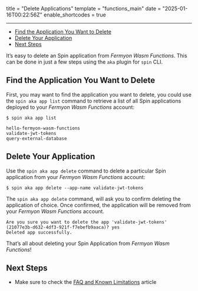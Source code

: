 title = "Delete Applications"
template = "functions_main"
date = "2025-01-16T00:22:56Z"
enable_shortcodes = true

---
- [Find the Application You Want to Delete](#find-the-application-you-want-to-delete)
- [Delete Your Application](#delete-your-application)
- [Next Steps](#next-steps)

It’s easy to delete an Spin application from _Fermyon Wasm Functions_. This can be done in just a few steps using the `aka` plugin for `spin` CLI.

## Find the Application You Want to Delete

First, you may want to find the application you want to delete, you could use the `spin aka app list` command to retrieve a list of all Spin applications deployed to your _Fermyon Wasm Functions_ account:

<!-- @selectiveCpy -->

```console
$ spin aka app list
```

<!-- @nocpy -->

```console
hello-fermyon-wasm-functions
validate-jwt-tokens
query-external-database
```

## Delete Your Application

Use the `spin aka app delete` command to delete a particular Spin application from your _Fermyon Wasm Functions_ account:

<!-- @selectiveCpy -->

```console
$ spin aka app delete --app-name validate-jwt-tokens
```

The `spin aka app delete` command, will ask you to confirm deleting the application of choice. Once confirmed, the application will be removed from your _Fermyon Wasm Functions_ account.

<!-- @nocpy -->

```console
Are you sure you want to delete the app 'validate-jwt-tokens' (21077e3b-d632-4df3-921f-f7ebefb9aaca)? yes
Deleted app successfully.
```

That’s all about deleting your Spin Application from _Fermyon Wasm Functions_!

## Next Steps

- Make sure to check the [FAQ and Known Limitations](faq) article
